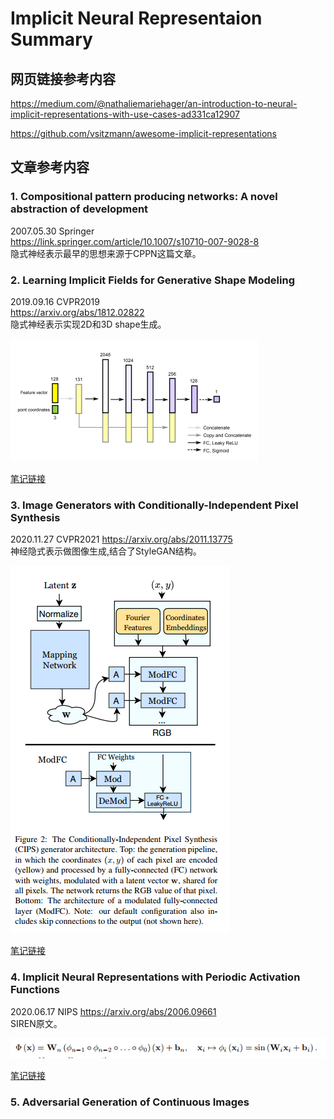 # Implicit Neural Representaion Summary

## 网页链接参考内容  
https://medium.com/@nathaliemariehager/an-introduction-to-neural-implicit-representations-with-use-cases-ad331ca12907  

https://github.com/vsitzmann/awesome-implicit-representations

## 文章参考内容

### 1. Compositional pattern producing networks: A novel abstraction of development

2007.05.30 Springer  
https://link.springer.com/article/10.1007/s10710-007-9028-8  
隐式神经表示最早的思想来源于CPPN这篇文章。  

### 2. Learning Implicit Fields for Generative Shape Modeling

2019.09.16 CVPR2019  
https://arxiv.org/abs/1812.02822  
隐式神经表示实现2D和3D shape生成。

![IMG](res/002-1.PNG)  

[笔记链接](https://github.com/xuekt98/readed-papers/blob/main/2023/2023.10/054_SSSS_Learning%20Implicit%20Fields%20for%20Generative%20Shape%20Modeling.md)

### 3. Image Generators with Conditionally-Independent Pixel Synthesis  

2020.11.27  CVPR2021
https://arxiv.org/abs/2011.13775  
神经隐式表示做图像生成,结合了StyleGAN结构。  

![IMG](res/003-1.PNG)  

[笔记链接](https://github.com/xuekt98/readed-papers/blob/main/2023/2023.08/052_SSSS_Image%20Generators%20with%20Conditionally-Independent%20Pixel%20Synthesis.md)

### 4. Implicit Neural Representations with Periodic Activation Functions

2020.06.17 NIPS
https://arxiv.org/abs/2006.09661  
SIREN原文。

![IMG](res/004-1.PNG)  

[笔记链接](https://github.com/xuekt98/readed-papers/blob/main/2023/2023.09/053_SSSS_Implicit%20Neural%20Representations%20with%20Periodic%20Activation%20Functions.md)

### 5. Adversarial Generation of Continuous Images
